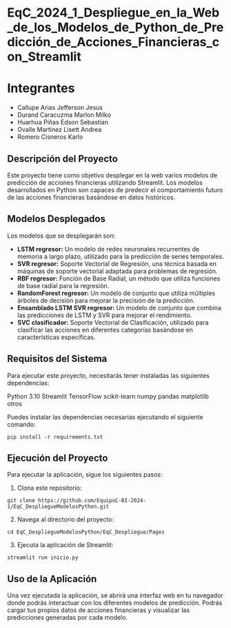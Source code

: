 # **EqC_2024_1_Despliegue_en_la_Web_de_los_Modelos_de_Python_de_Predicción_de_Acciones_Financieras_con_Streamlit**

# **Integrantes**

* Callupe Arias Jefferson Jesus
* Durand Caracuzma Marlon Milko
* Huarhua Piñas Edson Sebastian
* Ovalle Martinez Lisett Andrea
* Romero Cisneros Karlo

## **Descripción del Proyecto**
Este proyecto tiene como objetivo desplegar en la web varios modelos de predicción de acciones financieras utilizando Streamlit. Los modelos desarrollados en Python son capaces de predecir el comportamiento futuro de las acciones financieras basándose en datos históricos.

## **Modelos Desplegados**
Los modelos que se desplegarán son:

* **LSTM regresor:** Un modelo de redes neuronales recurrentes de memoria a largo plazo, utilizado para la predicción de series temporales.
* **SVR regresor:** Soporte Vectorial de Regresión, una técnica basada en máquinas de soporte vectorial adaptada para problemas de regresión.
* **RBF regresor:** Función de Base Radial, un método que utiliza funciones de base radial para la regresión.
* **RandomForest regresor:** Un modelo de conjunto que utiliza múltiples árboles de decisión para mejorar la precisión de la predicción.
* **Ensamblado LSTM SVR regresor:** Un modelo de conjunto que combina las predicciones de LSTM y SVR para mejorar el rendimiento.
* **SVC clasificador:** Soporte Vectorial de Clasificación, utilizado para clasificar las acciones en diferentes categorías basándose en características específicas.

## **Requisitos del Sistema**

Para ejecutar este proyecto, necesitarás tener instaladas las siguientes dependencias:

Python 3.10
Streamlit
TensorFlow
scikit-learn
numpy
pandas
matplotlib
otros

Puedes instalar las dependencias necesarias ejecutando el siguiente comando:

```pip install -r requirements.txt```

## **Ejecución del Proyecto**

Para ejecutar la aplicación, sigue los siguientes pasos:

1. Clona este repositorio:
   
```git clone https://github.com/EquipoC-BI-2024-1/EqC_DespliegueModelosPython.git```

2. Navega al directorio del proyecto:
   
```cd EqC_DespliegueModelosPython/EqC_Despliegue/Pages```

3. Ejecuta la aplicación de Streamlit:

```streamlit run inicio.py```

## **Uso de la Aplicación**
Una vez ejecutada la aplicación, se abrirá una interfaz web en tu navegador donde podrás interactuar con los diferentes modelos de predicción. Podrás cargar tus propios datos de acciones financieras y visualizar las predicciones generadas por cada modelo.
